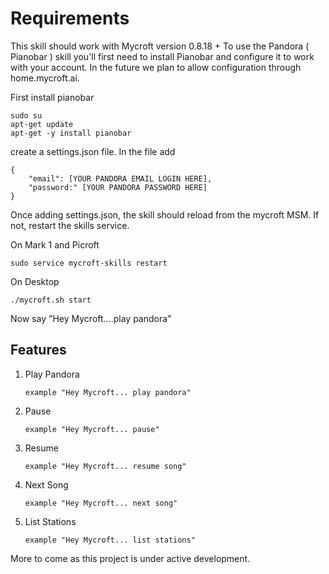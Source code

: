 # Requirements

This skill should work with Mycroft version 0.8.18 +
To use the Pandora ( Pianobar ) skill you'll first need to install Pianobar and configure it to work with your account.  In the future we plan to allow configuration through home.mycroft.ai.

First install pianobar

```
sudo su
apt-get update
apt-get -y install pianobar
```

create a settings.json file. In the file add 

```
{
    "email": [YOUR PANDORA EMAIL LOGIN HERE],
    "password:" [YOUR PANDORA PASSWORD HERE]
}
```

Once adding settings.json, the skill should reload from the mycroft MSM. If not, restart the skills service.

On Mark 1 and Picroft
```
sudo service mycroft-skills restart
```

On Desktop

```
./mycroft.sh start
```

Now say "Hey Mycroft....play pandora"

## Features

1. Play Pandora 
                
       example "Hey Mycroft... play pandora"

2. Pause 
    
       example "Hey Mycroft... pause"

3. Resume
    
       example "Hey Mycroft... resume song"

4. Next Song
    
       example "Hey Mycroft... next song"

5. List Stations
    
       example "Hey Mycroft... list stations"


More to come as this project is under active development. 
